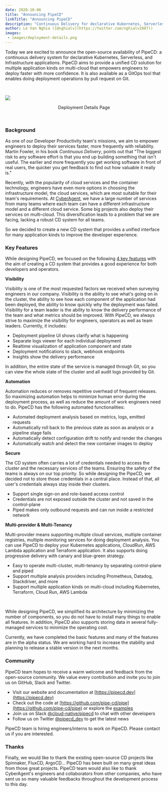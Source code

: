 ```yaml
---
date: 2020-10-06
title: "Announcing PipeCD"
linkTitle: "Announcing PipeCD"
description: "Continuous Delivery for declarative Kubernetes, Serverless and Infrastructure applications"
author: Le Van Nghia ([@nghialv](https://twitter.com/nghialv2607))
images: 
 - images/deployment-details.png
---
```


Today we are excited to announce the open-source availability of PipeCD: a continuous delivery system for declarative Kubernetes, Serverless, and Infrastructure applications.
PipeCD aims to provide a unified CD solution for multiple application kinds on multi-cloud that empowers engineers to deploy faster with more confidence.
It is also available as a GitOps tool that enables doing deployment operations by pull request on Git.

<br>

![](/images/deployment-details.png)
<p style="text-align: center;">
Deployment Details Page
</p>
<br>

### Background

As one of our Developer Productivity team's missions, we aim to empower engineers to deploy their services faster, more frequently with reliability.
Martin Fowler, in his book _Continuous Delivery_, points out that "The biggest risk to any software effort is that you end up building something that isn't useful. The earlier and more frequently you get working software in front of real users, the quicker you get feedback to find out how valuable it really is."

Recently, with the popularity of cloud services and the container technology, engineers have even more options in choosing the infrastructure model, the cloud services, which are most suitable for their team's requirements.
At [CyberAgent](https://www.cyberagent.co.jp/en/), we have a large number of services from many teams where each team can have a different infrastructure model and a different cloud service. Some big projects also deploy their services on multi-cloud.
This diversification leads to a problem that we are facing, lacking a robust CD system for all teams.

So we decided to create a new CD system that provides a unified interface for many application kinds to improve the developer experience.

### Key Features

While designing PipeCD, we focused on the following [4 key features](https://pipecd.dev) with the aim of creating a CD system that provides a good experience for both developers and operators.

**Visibility**

Visibility is one of the most requested factors we received when surveying engineers in our company.
Visibility is the ability to see what's going on in the cluster, the ability to see how each component of the application had been deployed, the ability to know quickly why the deployment was failed.
Visibility for a team leader is the ability to know the delivery performance of the team and what metrics should be improved.
With PipeCD, we always strive to maximize the visibility for engineers, operators as well as team leaders. Currently, it includes:

- Deployment pipeline UI shows clarify what is happening
- Separate logs viewer for each individual deployment
- Realtime visualization of application component and state
- Deployment notifications to slack, webhook endpoints
- Insights show the delivery performance

In addition, the entire state of the service is managed through Git, so you can view the whole state of the cluster and all audit logs provided by Git.

**Automation**

Automation reduces or removes repetitive overhead of frequent releases. So maximizing automation helps to minimize human error during the deployment process, as well as reduce the amount of work engineers need to do.
PipeCD has the following automated functionalities:

- Automated deployment analysis based on metrics, logs, emitted requests
- Automatically roll back to the previous state as soon as analysis or a pipeline stage fails
- Automatically detect configuration drift to notify and render the changes
- Automatically watch and detect the new container images to deploy

**Secure**

The CD system often carries a lot of credentials needed to access the cluster and the necessary services of the teams.
Ensuring the safety of the teams is always on our top priority.
So while designing the PipeCD, we decided not to store those credentials in a central place. Instead of that, all user's credentials always stay inside their clusters.

- Support single sign-on and role-based access control
- Credentials are not exposed outside the cluster and not saved in the control-plane
- Piped makes only outbound requests and can run inside a restricted network

**Multi-provider & Multi-Tenancy**

Multi-provider means supporting multiple cloud services, multiple container registries, multiple monitoring services for doing deployment analysis.
You can use PipeCD to deploy your Kubernetes applications, CloudRun, AWS Lambda application and Terraform application.
It also supports doing progressive delivery with canary and blue-green strategy.

- Easy to operate multi-cluster, multi-tenancy by separating control-plane and piped
- Support multiple analysis providers including Prometheus, Datadog, Stackdriver, and more
- Support multiple application kinds on multi-cloud including Kubernetes, Terraform, Cloud Run, AWS Lambda

<br>

While designing PipeCD, we simplified its architecture by minimizing the number of components, so you do not have to install many things to enable all features.
In addition, PipeCD also supports storing data in several fully-managed services to minimize the operating cost.

Currently, we have completed the basic features and many of the features are in the alpha status. We are working hard to increase the stability and planning to release a stable version in the next months.

### Community

PipeCD team hopes to receive a warm welcome and feedback from the open-source community.
We value every contribution and invite you to join us on GitHub, Slack and Twitter.

- Visit our website and documentation at [https://pipecd.dev](https://pipecd.dev)
- Check out the code at [https://github.com/pipe-cd/pipe](https://github.com/pipe-cd/pipe) or explore the [examples](https://pipecd.dev/docs/examples/)
- Join us on Slack [@cloud-native/pipecd](https://cloud-native.slack.com/archives/C01B27F9T0X) to chat with other developers
- Follow us on Twitter [@pipecd_dev](https://twitter.com/pipecd_dev) to get the latest news

PipeCD team is hiring engineers/interns to work on PipeCD. Please contact us if you are interested.

### Thanks

Finally, we would like to thank the existing open-source CD projects like Spinnaker, FluxCD, ArgoCD... PipeCD has been built on many great ideas from those great projects.
PipeCD team would also like to thank CyberAgent's engineers and collaborators from other companies, who have sent us so many valuable feedbacks throughout the development process to this day.
